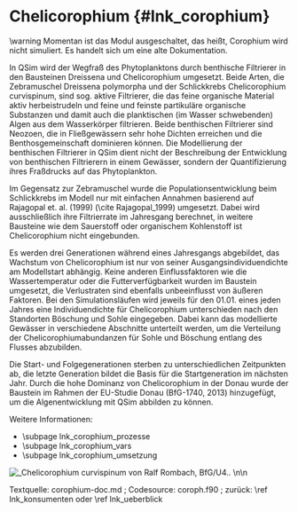Chelicorophium {#lnk_corophium}
==============

\warning Momentan ist das Modul ausgeschaltet, das heißt, Corophium wird 
nicht simuliert. Es handelt sich um eine alte Dokumentation.


In QSim wird der Wegfraß des Phytoplanktons durch benthische Filtrierer in den 
Bausteinen Dreissena und Chelicorophium umgesetzt. Beide Arten, die Zebramuschel 
Dreissena polymorpha und der Schlickkrebs Chelicorophium curvispinum, sind 
sog. aktive Filtrierer, die das feine organische Material aktiv herbeistrudeln 
und feine und feinste partikuläre organische Substanzen und damit auch die 
planktischen (im Wasser schwebenden) Algen aus dem Wasserkörper filtrieren. 
Beide benthischen Filtrierer sind Neozoen, die in Fließgewässern sehr hohe 
Dichten erreichen und die Benthosgemeinschaft dominieren können. Die 
Modellierung der benthischen Filtrierer in QSim dient nicht der Beschreibung 
der Entwicklung von benthischen Filtrierern in einem Gewässer, sondern der 
Quantifizierung ihres Fraßdrucks auf das Phytoplankton.

Im Gegensatz zur Zebramuschel wurde die Populationsentwicklung beim 
Schlickkrebs im Modell nur mit einfachen Annahmen basierend auf Rajagopal et. 
al. (1999) (\cite Rajagopal_1999) umgesetzt. Dabei wird ausschließlich ihre 
Filtrierrate im Jahresgang berechnet, in weitere Bausteine wie dem Sauerstoff 
oder organischem Kohlenstoff ist Chelicorophium nicht eingebunden. 

Es werden drei Generationen während eines Jahresgangs abgebildet, das Wachstum 
von Chelicorophium ist nur von seiner Ausgangsindividuendichte am Modellstart 
abhängig. Keine anderen Einflussfaktoren wie die Wassertemperatur oder die 
Futterverfügbarkeit wurden im Baustein umgesetzt, die Verlustraten sind 
ebenfalls unbeeinflusst von äußeren Faktoren. Bei den Simulationsläufen wird 
jeweils für den 01.01. eines jeden Jahres eine Individuendichte für 
Chelicorophium unterschieden nach den Standorten Böschung und Sohle 
eingegeben. Dabei kann das modellierte Gewässer in verschiedene Abschnitte 
unterteilt werden, um die Verteilung der Chelicorophiumabundanzen für Sohle 
und Böschung entlang des Flusses abzubilden. 

Die Start- und Folgegenerationen sterben zu unterschiedlichen Zeitpunkten ab, 
die letzte Generation bildet die Basis für die Startgeneration im nächsten 
Jahr. Durch die hohe Dominanz von Chelicorophium in der Donau wurde der 
Baustein im Rahmen der EU-Studie Donau (BfG-1740, 2013) hinzugefügt, um die 
Algenentwicklung mit QSim abbilden zu können.


Weitere Informationen:
- \subpage lnk_corophium_prozesse
- \subpage lnk_corophium_vars
- \subpage lnk_corophium_umsetzung


![_Chelicorophium curvispinum von Ralf Rombach, BfG/U4..](img/Corophium_curvispinum_10_RalfRombach_BfGU4.jpg)
\n\n


Textquelle: corophium-doc.md ; Codesource: coroph.f90 ; 
zurück: \ref lnk_konsumenten oder \ref lnk_ueberblick


